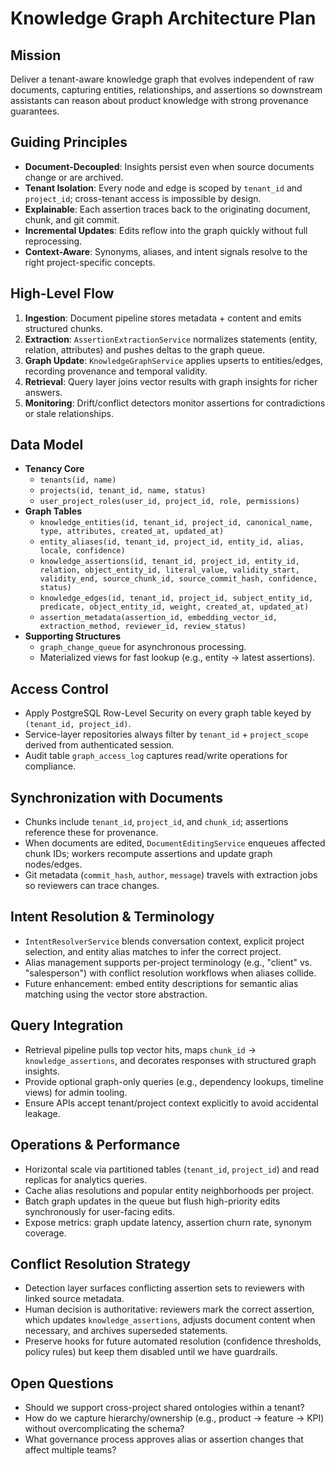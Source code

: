 # Knowledge Graph Architecture Plan

## Mission
Deliver a tenant-aware knowledge graph that evolves independent of raw documents, capturing entities, relationships, and assertions so downstream assistants can reason about product knowledge with strong provenance guarantees.

## Guiding Principles
- **Document-Decoupled**: Insights persist even when source documents change or are archived.
- **Tenant Isolation**: Every node and edge is scoped by `tenant_id` and `project_id`; cross-tenant access is impossible by design.
- **Explainable**: Each assertion traces back to the originating document, chunk, and git commit.
- **Incremental Updates**: Edits reflow into the graph quickly without full reprocessing.
- **Context-Aware**: Synonyms, aliases, and intent signals resolve to the right project-specific concepts.

## High-Level Flow
1. **Ingestion**: Document pipeline stores metadata + content and emits structured chunks.
2. **Extraction**: `AssertionExtractionService` normalizes statements (entity, relation, attributes) and pushes deltas to the graph queue.
3. **Graph Update**: `KnowledgeGraphService` applies upserts to entities/edges, recording provenance and temporal validity.
4. **Retrieval**: Query layer joins vector results with graph insights for richer answers.
5. **Monitoring**: Drift/conflict detectors monitor assertions for contradictions or stale relationships.

## Data Model
- **Tenancy Core**
  - `tenants(id, name)`
  - `projects(id, tenant_id, name, status)`
  - `user_project_roles(user_id, project_id, role, permissions)`
- **Graph Tables**
  - `knowledge_entities(id, tenant_id, project_id, canonical_name, type, attributes, created_at, updated_at)`
  - `entity_aliases(id, tenant_id, project_id, entity_id, alias, locale, confidence)`
  - `knowledge_assertions(id, tenant_id, project_id, entity_id, relation, object_entity_id, literal_value, validity_start, validity_end, source_chunk_id, source_commit_hash, confidence, status)`
  - `knowledge_edges(id, tenant_id, project_id, subject_entity_id, predicate, object_entity_id, weight, created_at, updated_at)`
  - `assertion_metadata(assertion_id, embedding_vector_id, extraction_method, reviewer_id, review_status)`
- **Supporting Structures**
  - `graph_change_queue` for asynchronous processing.
  - Materialized views for fast lookup (e.g., entity -> latest assertions).

## Access Control
- Apply PostgreSQL Row-Level Security on every graph table keyed by `(tenant_id, project_id)`.
- Service-layer repositories always filter by `tenant_id` + `project_scope` derived from authenticated session.
- Audit table `graph_access_log` captures read/write operations for compliance.

## Synchronization with Documents
- Chunks include `tenant_id`, `project_id`, and `chunk_id`; assertions reference these for provenance.
- When documents are edited, `DocumentEditingService` enqueues affected chunk IDs; workers recompute assertions and update graph nodes/edges.
- Git metadata (`commit_hash`, `author`, `message`) travels with extraction jobs so reviewers can trace changes.

## Intent Resolution & Terminology
- `IntentResolverService` blends conversation context, explicit project selection, and entity alias matches to infer the correct project.
- Alias management supports per-project terminology (e.g., "client" vs. "salesperson") with conflict resolution workflows when aliases collide.
- Future enhancement: embed entity descriptions for semantic alias matching using the vector store abstraction.

## Query Integration
- Retrieval pipeline pulls top vector hits, maps `chunk_id` -> `knowledge_assertions`, and decorates responses with structured graph insights.
- Provide optional graph-only queries (e.g., dependency lookups, timeline views) for admin tooling.
- Ensure APIs accept tenant/project context explicitly to avoid accidental leakage.

## Operations & Performance
- Horizontal scale via partitioned tables (`tenant_id`, `project_id`) and read replicas for analytics queries.
- Cache alias resolutions and popular entity neighborhoods per project.
- Batch graph updates in the queue but flush high-priority edits synchronously for user-facing edits.
- Expose metrics: graph update latency, assertion churn rate, synonym coverage.

## Conflict Resolution Strategy
- Detection layer surfaces conflicting assertion sets to reviewers with linked source metadata.
- Human decision is authoritative: reviewers mark the correct assertion, which updates `knowledge_assertions`, adjusts document content when necessary, and archives superseded statements.
- Preserve hooks for future automated resolution (confidence thresholds, policy rules) but keep them disabled until we have guardrails.

## Open Questions
- Should we support cross-project shared ontologies within a tenant?
- How do we capture hierarchy/ownership (e.g., product -> feature -> KPI) without overcomplicating the schema?
- What governance process approves alias or assertion changes that affect multiple teams?
